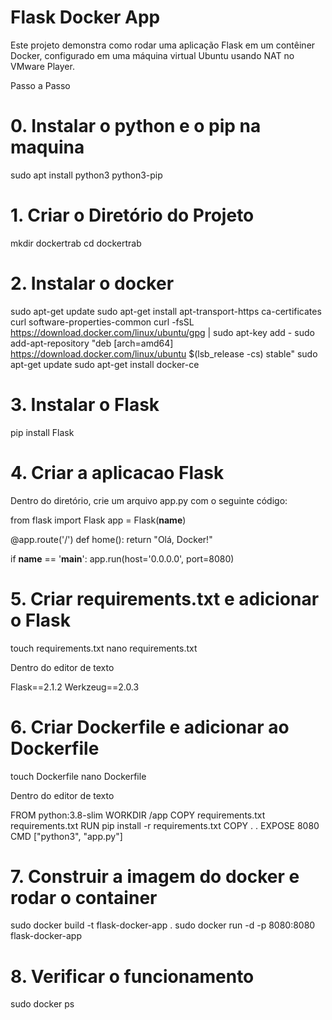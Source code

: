 
# Flask Docker App

Este projeto demonstra como rodar uma aplicação Flask em um contêiner Docker, configurado em uma máquina virtual Ubuntu usando NAT no VMware Player.

Passo a Passo

# 0. Instalar o python e o pip na maquina

sudo apt install python3 python3-pip

# 1. Criar o Diretório do Projeto

mkdir dockertrab
cd dockertrab

# 2. Instalar o docker

sudo apt-get update
sudo apt-get install apt-transport-https ca-certificates curl software-properties-common
curl -fsSL https://download.docker.com/linux/ubuntu/gpg | sudo apt-key add -
sudo add-apt-repository "deb [arch=amd64] https://download.docker.com/linux/ubuntu $(lsb_release -cs) stable"
sudo apt-get update
sudo apt-get install docker-ce

# 3. Instalar o Flask

pip install Flask

# 4. Criar a aplicacao Flask

Dentro do diretório, crie um arquivo app.py com o seguinte código:

from flask import Flask
app = Flask(__name__)

@app.route('/')
def home():
    return "Olá, Docker!"

if __name__ == '__main__':
    app.run(host='0.0.0.0', port=8080)

# 5. Criar requirements.txt e adicionar o Flask

touch requirements.txt
nano requirements.txt

Dentro do editor de texto

Flask==2.1.2
Werkzeug==2.0.3

# 6. Criar Dockerfile e adicionar ao Dockerfile

touch Dockerfile
nano Dockerfile

Dentro do editor de texto

FROM python:3.8-slim
WORKDIR /app
COPY requirements.txt requirements.txt
RUN pip install -r requirements.txt
COPY . .
EXPOSE 8080
CMD ["python3", "app.py"]

# 7. Construir a imagem do docker e rodar o container

sudo docker build -t flask-docker-app .
sudo docker run -d -p 8080:8080 flask-docker-app

# 8. Verificar o funcionamento

sudo docker ps

